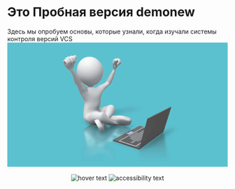 # Это Пробная версия demonew
Здесь мы опробуем основы, которые узнали, когда изучали системы контроля версий VCS
![](animated.gif)
<p align="center">
  <img src="your_relative_path_here" width="350" title="hover text">
  <img src="your_relative_path_here_number_2_large_name" width="350" alt="accessibility text">
</p>
